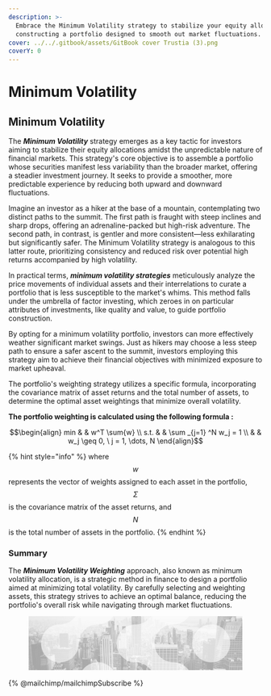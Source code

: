 ```yaml
---
description: >-
  Embrace the Minimum Volatility strategy to stabilize your equity allocations,
  constructing a portfolio designed to smooth out market fluctuations.
cover: ../../.gitbook/assets/GitBook cover Trustia (3).png
coverY: 0
---
```


# Minimum Volatility

## **Minimum Volatility**&#x20;

The _**Minimum Volatility**_ strategy emerges as a key tactic for investors aiming to stabilize their equity allocations amidst the unpredictable nature of financial markets. This strategy's core objective is to assemble a portfolio whose securities manifest less variability than the broader market, offering a steadier investment journey. It seeks to provide a smoother, more predictable experience by reducing both upward and downward fluctuations.

Imagine an investor as a hiker at the base of a mountain, contemplating two distinct paths to the summit. The first path is fraught with steep inclines and sharp drops, offering an adrenaline-packed but high-risk adventure. The second path, in contrast, is gentler and more consistent—less exhilarating but significantly safer. The Minimum Volatility strategy is analogous to this latter route, prioritizing consistency and reduced risk over potential high returns accompanied by high volatility.

In practical terms, _**minimum volatility strategies**_ meticulously analyze the price movements of individual assets and their interrelations to curate a portfolio that is less susceptible to the market's whims. This method falls under the umbrella of factor investing, which zeroes in on particular attributes of investments, like quality and value, to guide portfolio construction.

By opting for a minimum volatility portfolio, investors can more effectively weather significant market swings. Just as hikers may choose a less steep path to ensure a safer ascent to the summit, investors employing this strategy aim to achieve their financial objectives with minimized exposure to market upheaval.

The portfolio's weighting strategy utilizes a specific formula, incorporating the covariance matrix of asset returns and the total number of assets, to determine the optimal asset weightings that minimize overall volatility.

**The portfolio weighting is calculated using the following formula :**&#x20;

$$\begin{align}         min  & & w^T \sum{w} \\         s.t. & &  \sum _{j=1} ^N w_j = 1 \\              & & w_j \geq 0, \ j = 1, \dots, N     \end{align}$$

{% hint style="info" %}
where $$w$$ represents the vector of weights assigned to each asset in the portfolio, $$Σ$$ is the covariance matrix of the asset returns, and $$N$$ is the total number of assets in the portfolio.
{% endhint %}

### Summary

The _**Minimum Volatility Weighting**_ approach, also known as minimum volatility allocation, is a strategic method in finance to design a portfolio aimed at minimizing total volatility. By carefully selecting and weighting assets, this strategy strives to achieve an optimal balance, reducing the portfolio's overall risk while navigating through market fluctuations.

<figure><img src="../../.gitbook/assets/bgfooter.webp" alt=""><figcaption></figcaption></figure>

{% @mailchimp/mailchimpSubscribe %}
